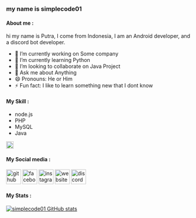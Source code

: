 ### my name is simplecode01


#### About me :
hi my name is Putra, I come from Indonesia, I am an Android developer, and a discord bot developer.

- 🔭 I’m currently working on Some company 
- 🌱 I’m currently learning Python
- 👯 I’m looking to collaborate on Java Project 
- 💬 Ask me about Anything
- 😄 Pronouns: He or Him 
- ⚡ Fun fact: I like to learn something new that I dont know 

#### My Skill :
- node.js
- PHP
- MySQL
- Java

<img src='https://cdn.iconscout.com/icon/free/png-256/discord-1-555369.png' height='20'>

#### My Social media :
[<img src='https://cdn.jsdelivr.net/npm/simple-icons@3.0.1/icons/github.svg' alt='github' height='40'>](https://github.com/https://github.com/simplecode01)  [<img src='https://cdn.jsdelivr.net/npm/simple-icons@3.0.1/icons/facebook.svg' alt='facebook' height='40'>](https://www.facebook.com/https://www.facebook.com/ptravi01/)  [<img src='https://cdn.jsdelivr.net/npm/simple-icons@3.0.1/icons/instagram.svg' alt='instagram' height='40'>](https://www.instagram.com/instagram.com/ptravi_01//)  [<img src='https://cdn.jsdelivr.net/npm/simple-icons@3.0.1/icons/icloud.svg' alt='website' height='40'>](https://simplecode01.wordpress.com)  [<img src='https://cdn.iconscout.com/icon/free/png-256/discord-1-555369.png' alt='discord' height='40'>](https://discord.gg/H4qEx29Uc4) 

#### My Stats :
[![simplecode01 GitHub stats](https://github-readme-stats.vercel.app/api?username=simplecode01)](https://github.com/simplecode01/github-readme-stats)
